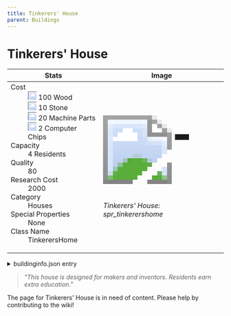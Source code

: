 ```yaml
---
title: Tinkerers' House
parent: Buildings
---
```

# Tinkerers' House

[//]: # (Pre-generated content)
<table><thead><tr><th>Stats</th><th>Image</th></tr></thead><tbody><tr><td><dl><dt>Cost</dt><dd><div class="resource-icon"><img style="object-position: -637px -751px;" src="https://tfe2-wiki.github.io/assets/sprites.png"></div> 100 Wood<br><div class="resource-icon"><img style="object-position: -637px -737px;" src="https://tfe2-wiki.github.io/assets/sprites.png"></div> 10 Stone<br><div class="resource-icon"><img style="object-position: -795px -761px;" src="https://tfe2-wiki.github.io/assets/sprites.png"></div> 20 Machine Parts<br><div class="resource-icon"><img style="object-position: -526px -523px;" src="https://tfe2-wiki.github.io/assets/sprites.png"></div> 2 Computer Chips</dd><dt>Capacity</dt><dd>4 Residents</dd><dt>Quality</dt><dd>80</dd><dt>Research Cost</dt><dd>2000</dd><dt>Category</dt><dd>Houses</dd><dt>Special Properties</dt><dd>None</dd><dt>Class Name</dt><dd>TinkerersHome</dd></dl></td><td><style>.building-image {width: 200px;height: 200px;overflow: hidden;position: relative;}.building-image img {image-rendering: pixelated;object-fit: none;transform: scale(10);transform-origin: left top;position: absolute;left: 0;top: 0;}.resource-image {width: 200px;height: 200px;overflow: hidden;position: relative;}.resource-image img {image-rendering: pixelated;object-fit: none;transform: scale(20);transform-origin: left top;position: absolute;left: 0;top: 0;}.building-icon {width: 20px;height: 20px;overflow: hidden;position: relative;display: inline-block;}.building-icon img {image-rendering: pixelated;object-fit: none;transform: scale(1);transform-origin: left top;position: absolute;left: 0;top: 0;}.resource-icon {width: 20px;height: 20px;overflow: hidden;position: relative;display: inline-block;}.resource-icon img {image-rendering: pixelated;object-fit: none;transform: scale(2);transform-origin: left top;position: absolute;left: 0;top: 0;}</style><div class="building-image"><img style="object-position: -929px -937px;" src="https://tfe2-wiki.github.io/assets/sprites.png" alt="Tinkerers' House Back"><img style="object-position: -907px -937px;" src="https://tfe2-wiki.github.io/assets/sprites.png" alt="Tinkerers' House"></div><i>Tinkerers' House: spr_tinkerershome</i></td></tr></tbody></table><details><summary>buildinginfo.json entry</summary>```json
	{
    "className": "TinkerersHome",
    "food": 0,
    "wood": 100,
    "stone": 10,
    "machineParts": 20,
    "refinedMetal": 0,
    "computerChips": 2,
    "knowledge": 2000,
    "category": "Houses",
    "unlockedByDefault": false,
    "specialInfo": [],
    "residents": 4,
    "quality": 80
}
	```</details><blockquote><i>"This house is designed for makers and inventors. Residents earn extra education."</i></blockquote>

The page for Tinkerers' House is in need of content. Please help by contributing to the wiki!
